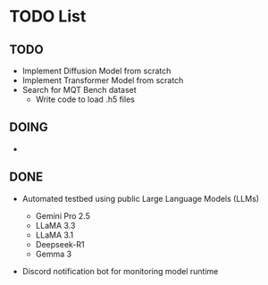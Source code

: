 # TODO List

## TODO
- Implement Diffusion Model from scratch
- Implement Transformer Model from scratch
- Search for MQT Bench dataset
    - Write code to load .h5 files

## DOING
- 

## DONE
- Automated testbed using public Large Language Models (LLMs)
    - Gemini Pro 2.5
    - LLaMA 3.3
    - LLaMA 3.1
    - Deepseek-R1
    - Gemma 3

- Discord notification bot for monitoring model runtime